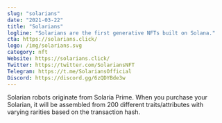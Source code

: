 ```yaml
---
slug: "solarians"
date: "2021-03-22"
title: "Solarians"
logline: "Solarians are the first generative NFTs built on Solana."
cta: https://solarians.click/
logo: /img/solarians.svg
category: nft
Website: https://solarians.click/	
Twitter: https://twitter.com/SolariansNFT
Telegram: https://t.me/SolariansOfficial
Discord: https://discord.gg/6zQDYBde3w			
---
```

Solarian robots originate from Solaria Prime. When you purchase your Solarian, it will be assembled from 200 different traits/attributes with varying rarities based on the transaction hash.